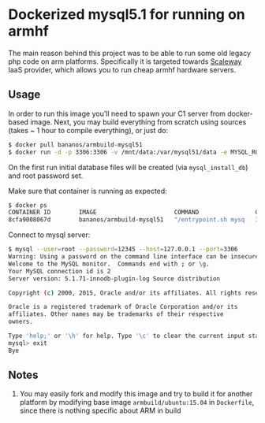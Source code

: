 Dockerized mysql5.1 for running on armhf
===========================================

The main reason behind this project was to be able to run some old legacy php code on arm platforms.
Specifically it is targeted towards [Scaleway](https://scaleway.com) IaaS provider, which allows you to run cheap 
armhf hardware servers.

## Usage
In order to run this image you'll need to spawn your C1 server from docker-based image.
Next, you may build everything from scratch using sources (takes ~ 1 hour to compile everything), or 
just do:
```bash
$ docker pull bananos/armbuild-mysql51
$ docker run -d -p 3306:3306 -v /mnt/data:/var/mysql51/data -e MYSQL_ROOT_PASSWORD=12345 bananos/armbuild-mysql51
```
On the first run initial database files will be created (via `mysql_install_db`) and root password set.

Make sure that container is running as expected:

```bash
$ docker ps
CONTAINER ID        IMAGE                      COMMAND                CREATED             STATUS              PORTS                    NAMES
8cfa9008067d        bananos/armbuild-mysql51   "/entrypoint.sh mysq   3 seconds ago       Up 2 seconds        0.0.0.0:3306->3306/tcp   gloomy_wozniak  
```

Connect to mysql server:

```bash
$ mysql --user=root --password=12345 --host=127.0.0.1 --port=3306
Warning: Using a password on the command line interface can be insecure.
Welcome to the MySQL monitor.  Commands end with ; or \g.
Your MySQL connection id is 2
Server version: 5.1.71-innodb-plugin-log Source distribution

Copyright (c) 2000, 2015, Oracle and/or its affiliates. All rights reserved.

Oracle is a registered trademark of Oracle Corporation and/or its
affiliates. Other names may be trademarks of their respective
owners.

Type 'help;' or '\h' for help. Type '\c' to clear the current input statement.
mysql> exit
Bye

```

## Notes
1) You may easily fork and modify this image and try to build it for another platform by modifying base image `armbuild/ubuntu:15.04` 
   in `Dockerfile`, since there is nothing specific about ARM in build 
